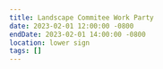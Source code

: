 ```yaml
---
title: Landscape Commitee Work Party
date: 2023-02-01 12:00:00 -0800
endDate: 2023-02-01 14:00:00 -0800
location: lower sign
tags: []
---
```

